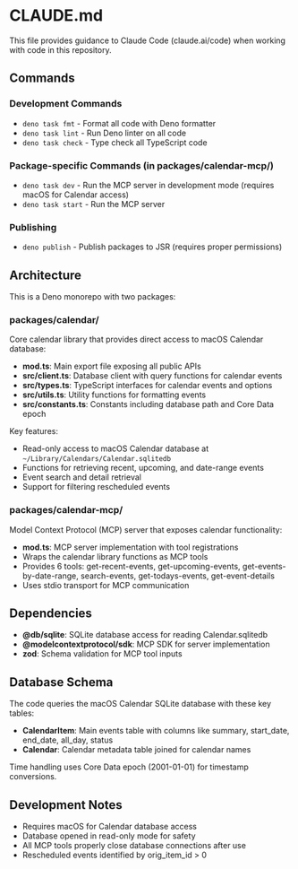 # CLAUDE.md

This file provides guidance to Claude Code (claude.ai/code) when working with code in this repository.

## Commands

### Development Commands

- `deno task fmt` - Format all code with Deno formatter
- `deno task lint` - Run Deno linter on all code
- `deno task check` - Type check all TypeScript code

### Package-specific Commands (in packages/calendar-mcp/)

- `deno task dev` - Run the MCP server in development mode (requires macOS for Calendar access)
- `deno task start` - Run the MCP server

### Publishing

- `deno publish` - Publish packages to JSR (requires proper permissions)

## Architecture

This is a Deno monorepo with two packages:

### packages/calendar/

Core calendar library that provides direct access to macOS Calendar database:

- **mod.ts**: Main export file exposing all public APIs
- **src/client.ts**: Database client with query functions for calendar events
- **src/types.ts**: TypeScript interfaces for calendar events and options
- **src/utils.ts**: Utility functions for formatting events
- **src/constants.ts**: Constants including database path and Core Data epoch

Key features:

- Read-only access to macOS Calendar database at `~/Library/Calendars/Calendar.sqlitedb`
- Functions for retrieving recent, upcoming, and date-range events
- Event search and detail retrieval
- Support for filtering rescheduled events

### packages/calendar-mcp/

Model Context Protocol (MCP) server that exposes calendar functionality:

- **mod.ts**: MCP server implementation with tool registrations
- Wraps the calendar library functions as MCP tools
- Provides 6 tools: get-recent-events, get-upcoming-events, get-events-by-date-range, search-events, get-todays-events, get-event-details
- Uses stdio transport for MCP communication

## Dependencies

- **@db/sqlite**: SQLite database access for reading Calendar.sqlitedb
- **@modelcontextprotocol/sdk**: MCP SDK for server implementation
- **zod**: Schema validation for MCP tool inputs

## Database Schema

The code queries the macOS Calendar SQLite database with these key tables:

- **CalendarItem**: Main events table with columns like summary, start_date, end_date, all_day, status
- **Calendar**: Calendar metadata table joined for calendar names

Time handling uses Core Data epoch (2001-01-01) for timestamp conversions.

## Development Notes

- Requires macOS for Calendar database access
- Database opened in read-only mode for safety
- All MCP tools properly close database connections after use
- Rescheduled events identified by orig_item_id > 0
